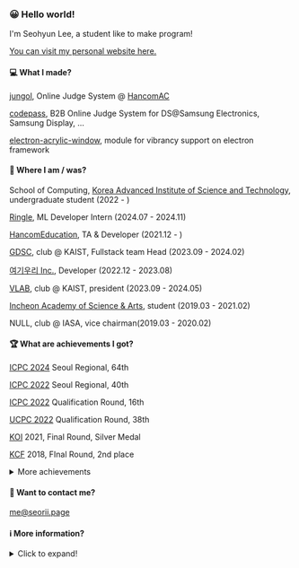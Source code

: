### 😀 Hello world!

I'm Seohyun Lee, a student like to make program!

[You can visit my personal website here.](https://seorii.page)

#### 💻 What I made?

[jungol](http://jungol.co.kr), Online Judge System @ [HancomAC](https://github.com/HancomAC)

[codepass](http://codepass.co.kr), B2B Online Judge System for DS@Samsung Electronics, Samsung Display, ...

[electron-acrylic-window](https://github.com/Seo-Rii/electron-acrylic-window), module for vibrancy support on electron framework

#### 📍 Where I am / was?

School of Computing, [Korea Advanced Institute of Science and Technology](https://kaist.ac.kr/), undergraduate student (2022 - )

[Ringle](https://ringleplus.com), ML Developer Intern (2024.07 - 2024.11)

[HancomEducation](https://www.hancomac.com/), TA & Developer (2021.12 - )

[GDSC](https://gdsc-kaist.github.io), club @ KAIST, Fullstack team Head (2023.09 - 2024.02)

[여기우리 Inc.](https://herewe.space), Developer (2022.12 - 2023.08)

[VLAB](https://vlab-kaist.github.io), club @ KAIST, president (2023.09 - 2024.05)

[Incheon Academy of Science & Arts](http://iasa.icehs.kr/), student (2019.03 - 2021.02)

NULL, club @ IASA, vice chairman(2019.03 - 2020.02)

#### 🏆 What are achievements I got?

[ICPC 2024](https://icpc.global) Seoul Regional, 64th

[ICPC 2022](https://icpc.global) Seoul Regional, 40th

[ICPC 2022](https://icpc.global) Qualification Round, 16th

[UCPC 2022](https://ucpc.me) Qualification Round, 38th

[KOI](https://koi.or.kr) 2021, Final Round, Silver Medal

[KCF](https://kcf.or.kr) 2018, FInal Round, 2nd place

<details>

<summary>More achievements</summary>

[KOI](https://koi.or.kr) 2021, Qualification Round, Silver Medal

[KOI](https://koi.or.kr) 2019, Final Round, Bronze Medal

[KOI](https://koi.or.kr) 2019, Qualification Round, Silver Medal

[KOI](https://koi.or.kr) 2018, Final Round, Silver Medal

[KOI](https://koi.or.kr) 2018, Qualification Round, Silver Medal
</details>

#### 📨 Want to contact me?

me@seorii.page

#### ℹ️ More information?

<details>
<summary>Click to expand!</summary>
  
[![solved.ac](http://mazassumnida.wtf/api/v2/generate_badge?boj=seorii)](https://solved.ac/seorii)

[![Seo-Rii's github stats](https://github-readme-stats.vercel.app/api?username=Seo-Rii)](https://github.com/anuraghazra/github-readme-stats)

[![Top Langs](https://github-readme-stats.vercel.app/api/top-langs/?username=Seo-Rii)](https://github.com/anuraghazra/github-readme-stats)
</details>
